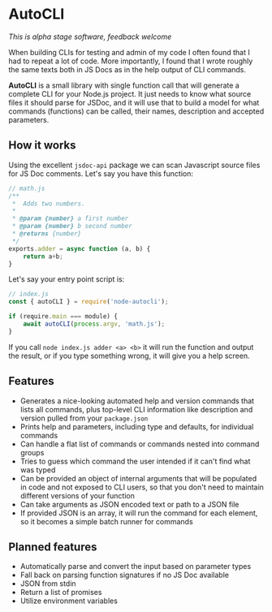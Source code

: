 # AutoCLI

*This is alpha stage software, feedback welcome*

When building CLIs for testing and admin of my code I often found that I had to repeat a lot of code. More importantly, I found that I wrote roughly the same texts both in JS Docs as in the help output of CLI commands.

**AutoCLI** is a small library with single function call that will generate a complete CLI for your Node.js project. It just needs to know what source files it should parse for JSDoc, and it will use that to build a model for what commands (functions) can be called, their names, description and accepted parameters.

## How it works

Using the excellent `jsdoc-api` package we can scan Javascript source files for JS Doc comments. Let's say you have this function:

```js
// math.js
/**
 *	Adds two numbers.
 *
 * @param {number} a first number
 * @param {number} b second number
 * @returns {number}
 */
exports.adder = async function (a, b) {
    return a+b;
}
```

Let's say your entry point script is:
```js
// index.js
const { autoCLI } = require('node-autocli');

if (require.main === module) {
    await autoCLI(process.argv, 'math.js');
}
```
If you call `node index.js adder <a> <b>` it will run the function and output the result, or if you type something wrong, it will give you a help screen.

## Features

- Generates a nice-looking automated help and version commands that lists all commands, plus top-level CLI information like description and version pulled from your `package.json`
- Prints help and parameters, including type and defaults, for individual commands
- Can handle a flat list of commands or commands nested into command groups
- Tries to guess which command the user intended if it can't find what was typed
- Can be provided an object of internal arguments that will be populated in code and not exposed to CLI users, so that you don't need to maintain different versions of your function
- Can take arguments as JSON encoded text or path to a JSON file
- If provided JSON is an array, it will run the command for each element, so it becomes a simple batch runner for commands


## Planned features

- Automatically parse and convert the input based on parameter types
- Fall back on parsing function signatures if no JS Doc available
- JSON from stdin
- Return a list of promises
- Utilize environment variables
